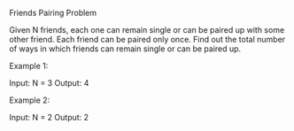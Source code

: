Friends Pairing Problem

Given N friends, each one can remain single or can be paired up with some other friend. Each friend can be paired only once. Find out the total number of ways in which friends can remain single or can be paired up.

Example 1:

Input:
N = 3
Output: 4


Example 2:

Input:
N = 2
Output: 2

